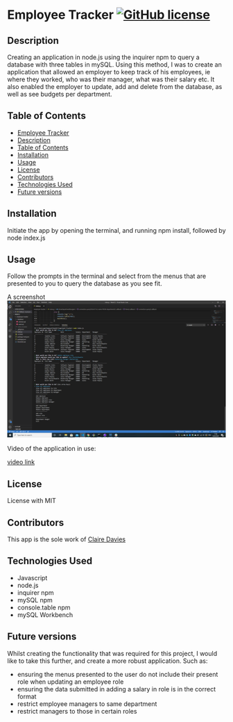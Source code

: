# Employee Tracker [![GitHub license](https://img.shields.io/github/license/ClaireMDavies/employee-tracker?style=for-the-badge)](https://github.com/ClaireMDavies/employee-tracker/blob/main/LICENSE)

## Description
Creating an application in node.js using the inquirer npm to query a database with three tables in mySQL. Using this method, I was to create an application that allowed an employer to keep track of his employees, ie where they worked, who was their manager, what was their salary etc.  It also enabled the employer to update, add and delete from the database, as well as see budgets per department. 

## Table of Contents
  - [Employee Tracker](#employee-tracker)
  - [Description](#description)
  - [Table of Contents](#table-of-contents)
  - [Installation](#installation)
  - [Usage](#usage)
  - [License](#license)
  - [Contributors](#contributors)
  - [Technologies Used](#technologies-used)
  - [Future versions](#future-versions)

## Installation
Initiate the app by opening the terminal, and running npm install, followed by node index.js

## Usage
Follow the prompts in the terminal and select from the menus that are presented to you to query the database as you see fit.

A screenshot 
![employee-tracker.png](employee-tracker.png)

Video of the application in use:

[video link](https://drive.google.com/file/d/13UYbYlhI3aWNIWkWd4mKHETiawh8v55Q/view?usp=sharing)

## License
License with MIT

## Contributors
This app is the sole work of [Claire Davies](https://github.com/ClaireMDavies)

## Technologies Used
- Javascript
- node.js
- inquirer npm
- mySQL npm
- console.table npm
- mySQL Workbench
    

## Future versions
Whilst creating the functionality that was required for this project, I would like to take this further, and create a more robust application.  Such as:

- ensuring the menus presented to the user do not include their present role when updating an employee role
- ensuring the data submitted in adding a salary in role is in the correct format
- restrict employee managers to same department
- restrict managers to those in certain roles
 
  